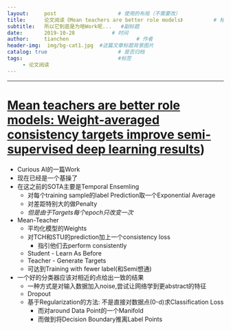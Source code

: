 ```yaml
---
layout:     post                    # 使用的布局（不需要改）
title:      论文阅读《Mean teachers are better role models》          # 标题 
subtitle:   所以它到底是为啥Work呢...   #副标题
date:       2019-10-28            # 时间
author:     tianchen                      # 作者
header-img:  img/bg-cat1.jpg  #这篇文章标题背景图片  
catalog: true                       # 是否归档
tags:                               #标签
     - 论文阅读
---
```




---

# [Mean teachers are better role models: Weight-averaged consistency targets improve semi-supervised deep learning results](https://arxiv.org/abs/1703.01780))

* Curious AI的一篇Work
* 现在已经是一个基操了
* 在这之前的SOTA主要是Temporal Ensemling
  * 对每个training sample的label Prediction取一个Exponential Average
  * 对差距特别大的做Penalty
  * *但是由于Targets每个epoch只改变一次*
* Mean-Teacher  
  * 平均化模型的Weights
  * 对TCH和STU的prediction加上一个consistency loss
    * 指引他们去perform consistently
  * Student - Learn As Before
  * Teacher - Generate Targets
  * 可达到Training with fewer label(和Semi想通)
* 一个好的分类器应该对相近的点给出一致的结果
  * 一种方式是对输入数据加入noise,尝试让网络学到更abstract的特征
  * Dropout
  * 基于Regularization的方法: 不是直接对数据点(0-d)求Classification Loss
    * 而对around Data Point的一个Manifold
    * 而做到将Decision Boundary推离Label Points